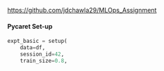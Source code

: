 https://github.com/jdchawla29/MLOps_Assignment

#### Pycaret Set-up

```python
expt_basic = setup(
    data=df,
    session_id=42,                      
    train_size=0.8,                     
```
